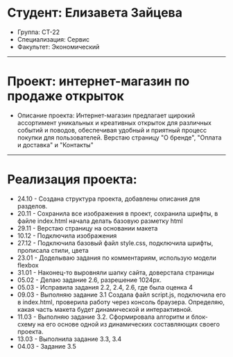 # Студент: Елизавета Зайцева
- Группа: СТ-22
- Специализация: Сервис
- Факультет: Экономический
---
# Проект: интернет-магазин по продаже открыток
- Описание проекта: Интернет-магазин предлагает щирокий ассортимент уникальных и креативных открыток для различных событий и поводов, обеспечивая удобный и приятный процесс покупки для пользователей. Верстаю страницу "О бренде", "Оплата и доставка" и "Контакты"
---
# Реализация проекта:
- 24.10 - Создана структура проекта, добавлены описания для разделов.
- 20.11 - Сохранила все изображения в проект, сохранила шрифты, в файле index.html начала делать базовую разметку html
- 29.11 - Верстаю страницу на основании макета
- 10.12 - Подключила изображения
- 27.12 - Подключила базовый файл style.css, подключила шрифты, прописала стили, цвета
- 23.01 - Доделываю задания по комментариям, использую модели flexbox
- 31.01 - Наконец-то выровняли шапку сайта, доверстала страницы
- 05.02 - Делаю задание 2.6, разрешение 1024px.
- 05.03 - Исправила задания 2.2, 2.4, 2.6, где была оценка 4
- 09.03 - Выполняю задание 3.1 Создала файл script.js, подключила его в index.html, проверила работу через консоль браузера. Определяю, какая часть макета будет динамической и интерактивной.
- 11.03 - Выполняю задание 3.2. Сформировала алгоритм и блок-схему на его основе одной из динамических составляющих своего проекта.
- 13.03 - Выполнила задание 3.3, 3.4
- 04.03 - Задание 3.5